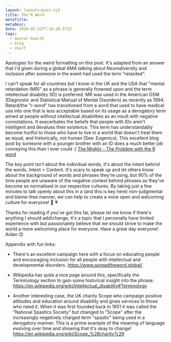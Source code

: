 ```yaml
---
layout: layouts/post.njk
title: The R Word
metaTitle: 
metaDesc: 
date: 2020-05-22T7:34:20.573Z
tags:
  - mental-health
  - blog
  - short
---
```

Apologies for the weird formatting on this post. It's adapted from an answer that I'd given during a global AMA talking about Neurodiversity and inclusion after someone in the event had used the term "retarded". 

I can't speak for all countries but I know in the UK and the USA that "mental retardation (MR)" as a phrase is generally frowned upon and the term intellectual disability (ID) is preferred. MR was used in the American DSM (Diagnostic and Statistical Manual of Mental Disorders) as recently as 1994. Retard/the "r-word" has transitioned from a word that used to have medical use into one that is less acceptable based on its usage as a derogatory term aimed at people without intellectual disabilities as an insult with negative connotations. It exacerbates the beliefs that people with IDs aren't intelligent and devalues their existence. This term has understandably become hurtful to those who have to live in a world that doesn't treat them as equal, and historically, not human (See: Eugenics). 
This excellent blog post by someone with a younger brother with an ID does a much better job conveying this than I ever could :) [The Mighty - The Problem with the R word](https://themighty.com/2020/03/problem-r-word/)

The key point isn't about the individual words, it's about the intent behind the words. Intent > Content. It's scary to speak up and let others know about the background of words and phrases they're using, but 90% of the time people are unaware of the negative context behind phrases as they've become so normalised in our respective cultures. By taking just a few minutes to talk openly about this in a (and this is key here) non-judgmental and blame-free manner, we can help to create a more open and welcoming culture for everyone! 🧠 💗

Thanks for reading if you've got this far, please let me know if there's anything I should add/change, it's a topic that I personally have limited experience with but passionately believe that we should strive to make the world a more welcoming place for everyone. Have a great day everyone! 
Aidan 😊

Appendix with fun links:

* There's an excellent campaign here with a focus on educating people and encouraging inclusion for all people with intellectual and developmental disorders. 
<https://www.spreadtheword.global/>

* Wikipedia has quite a nice page around this, specifically the Terminology section to gain some historical insight into the phrase: <https://en.wikipedia.org/wiki/Intellectual_disability#Terminology>

* Another interesting case, the UK charity Scope who campaign positive attitudes and education around disability and gives services to those who need it. When it was first founded back in 1951 it was called the "National Spastics Society" but changed to "Scope" after the increasingly negatively charged term "spastic" being used in a derogatory manner. This is a prime example of the meaning of language evolving over time and showing that it's okay to change!
<https://en.wikipedia.org/wiki/Scope_%28charity%29>
